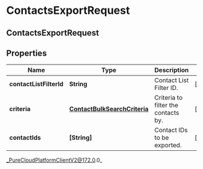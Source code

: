 # ContactsExportRequest

## ContactsExportRequest

## Properties

|Name | Type | Description | Notes|
|------------ | ------------- | ------------- | -------------|
| **contactListFilterId** | **String** | Contact List Filter ID. | [optional] |
| **criteria** | [**ContactBulkSearchCriteria**](ContactBulkSearchCriteria) | Criteria to filter the contacts by. | [optional] |
| **contactIds** | **[String]** | Contact IDs to be exported. | [optional] |



_PureCloudPlatformClientV2@172.0.0_

